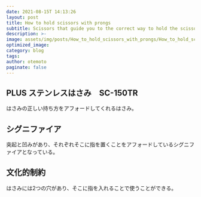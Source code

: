 ```yaml
---
date: 2021-08-15T 14:13:26
layout: post
title: How to hold scissors with prongs
subtitle: Scissors that guide you to the correct way to hold the scissors.
description: >-
image: assets/img/posts/How_to_hold_scissors_with_prongs/How_to_hold_scissors_with_prongs.jpg
optimized_image: 
category: blog
tags: 
author: otemoto
paginate: false
---
```


## PLUS  ステンレスはさみ　SC-150TR

はさみの正しい持ち方をアフォードしてくれるはさみ。

## シグニファイア

突起と凹みがあり、それぞれそこに指を置くことをアフォードしているシグニファイアとなっている。

## 文化的制約

はさみには2つの穴があり、そこに指を入れることで使うことができる。